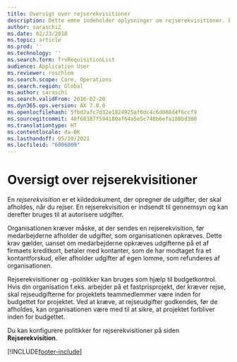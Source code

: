 ```yaml
---
title: Oversigt over rejserekvisitioner
description: Dette emne indeholder oplysninger om rejserekvisitioner. En rejserekvisition dokumenter planlagte rejseomkostninger.
author: saraschi2
ms.date: 02/23/2018
ms.topic: article
ms.prod: ''
ms.technology: ''
ms.search.form: TrvRequisitionList
audience: Application User
ms.reviewer: roschlom
ms.search.scope: Core, Operations
ms.search.region: Global
ms.author: saraschi
ms.search.validFrom: 2016-02-28
ms.dyn365.ops.version: AX 7.0.0
ms.openlocfilehash: 5fbd2afc7d32e1824925af6dc4c6d088d4f6ccf9
ms.sourcegitcommit: 40f68387f594180af64a5e5c748b6efa188bd300
ms.translationtype: HT
ms.contentlocale: da-DK
ms.lasthandoff: 05/10/2021
ms.locfileid: "6006009"
---
```

# <a name="travel-requisitions-overview"></a>Oversigt over rejserekvisitioner

En *rejserekvisition* er et kildedokument, der opregner de udgifter, der skal afholdes, når du rejser. En rejserekvisition er indsendt til gennemsyn og kan derefter bruges til at autorisere udgifter.

Organisationen kræver måske, at der sendes en rejserekvisition, før medarbejderne afholder de udgifter, som organisationen opkræves. Dette krav gælder, uanset om medarbejderne opkræves udgifterne på et af firmaets kreditkort, betaler med kontanter, som de har modtaget fra et kontantforskud, eller afholder udgifter af egen lomme, som refunderes af organisationen.

Rejserekvisitioner og -politikker kan bruges som hjælp til budgetkontrol. Hvis din organisation f.eks. arbejder på et fastprisprojekt, der kræver rejse, skal rejseudgifterne for projektets teammedlemmer være inden for budgettet for projektet. Ved at kræve, at rejseudgifter godkendes, før de afholdes, kan organisationen være med til at sikre, at projektet forbliver inden for budgettet.

Du kan konfigurere politikker for rejserekvisitioner på siden **Rejserekvisition**.


[!INCLUDE[footer-include](../includes/footer-banner.md)]
